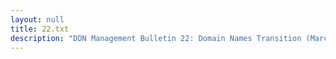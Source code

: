 ```yaml
---
layout: null
title: 22.txt
description: "DDN Management Bulletin 22: Domain Names Transition (March 16, 1984)"
---
```

